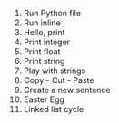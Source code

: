 1. Run Python file
2. Run inline
3. Hello, print
4. Print integer
5. Print float
6. Print string
7. Play with strings
8. Copy - Cut - Paste
9. Create a new sentence
10. Easter Egg
11.  Linked list cycle
